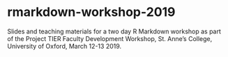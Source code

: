 # rmarkdown-workshop-2019
Slides and teaching materials for a two day R Markdown workshop as part of the Project TIER Faculty Development Workshop, St. Anne’s College, University of Oxford, March 12-13 2019.
